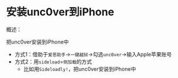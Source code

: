 # 安装unc0ver到iPhone

概述：

把unc0ver安装到iPhone中
  * 方式1：借助于`爱思助手`->`一键越狱`->勾选`unc0ver`->输入Apple苹果账号
  * 方式2：用`sideload`=`侧加载`的方式
    * 比如用`Sideloadly!`，把unc0ver安装到iPhone中
